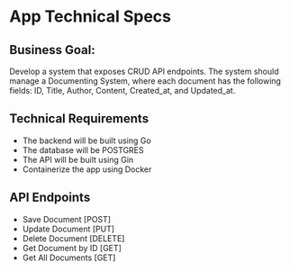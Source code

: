 # App Technical Specs

## Business Goal:


Develop a system that exposes CRUD API endpoints. The system should manage a Documenting System, where each document has the following fields: ID, Title, Author, Content, Created_at, and Updated_at.



## Technical Requirements

- The backend will be built using Go
- The database will be POSTGRES
- The API will be built using Gin
- Containerize the app using Docker

## API Endpoints

- Save Document [POST]
- Update Document [PUT]
- Delete Document [DELETE]
- Get Document by ID [GET]
- Get All Documents [GET]
